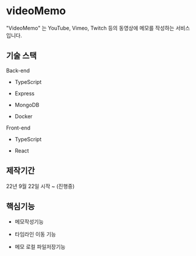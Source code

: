 # videoMemo

"VideoMemo" 는 YouTube, Vimeo, Twitch 등의 동영상에 메모를 작성하는 서비스입니다.

## 기술 스택

Back-end

* TypeScript

* Express

* MongoDB

* Docker

Front-end

* TypeScript

* React

## 제작기간

22년 9월 22일 시작 ~ (진행중)

## 핵심기능

* 메모작성기능

* 타임라인 이동 기능

* 메모 로컬 파일저장기능
